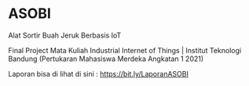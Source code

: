 # ASOBI
Alat Sortir Buah Jeruk Berbasis IoT

Final Project Mata Kuliah Industrial Internet of Things | Institut Teknologi Bandung (Pertukaran Mahasiswa Merdeka Angkatan 1 2021)

Laporan bisa di lihat di sini : https://bit.ly/LaporanASOBI
